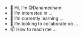 - 👋 Hi, I’m @Danamecham
- 👀 I’m interested in ...
- 🌱 I’m currently learning ...
- 💞️ I’m looking to collaborate on ...
- 📫 How to reach me ...

<!---
Danamecham/Danamecham is a ✨ special ✨ repository because its `README.md` (this file) appears on your GitHub profile.
You can click the Preview link to take a look at your changes.
--->
